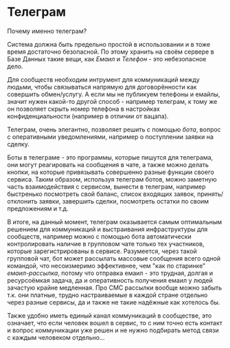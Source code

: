 Телеграм
========

Почему именно телеграм? 

Система должна быть предельно простой в использовании и в тоже время достаточно безопасной. По этому хранить на своём сервере в Базе Данных такие вещи, как _Емаил_ и _Телефон_ - это небезопасное дело.

Для сообществ необходим интрумент для коммуникаций между людьми, чтобы связываться напрямую для договорённости как совершить обмен/услугу. А если мы не публикуем телефоны и емайлы, значит нужен какой-то другой способ - например телеграм, к тому же он позволяет скрыть номер телефона в настройках конфиденциальности (например в отличии от вацапа).

Телеграм, очень элегантно, позволяет решить с помощью _бота_, вопрос с оперативными уведомлениями, например о поступлении заявки на сделку. 

Боты в телеграме - это программы, которые пишутся для телеграма, они могут реагировать на сообщения в чате, а также можно делать кнопки, на которые привязывать совершенно разные функции своего сервиса. Таким образом, используя телеграм ботов, можно заметную часть взаимодействия с сервисом, вынести в телеграм, например быстренько посмотреть свой баланс, список входящих заявок, принять/отклонить заявки, завершить сделки, посмотреть остатки по своим предложениям и т.д.

В итоге, на данный момент, телеграм оказывается самым оптимальным решением для коммуникаций и выстраивания инфраструктуры для сообществ, например можно с помощью бота автоматически контролировать наличие в групповом чате только тех участников, которые зарегистрированы в сервисе. Разумеется, через такой групповой чат, бот может рассылать массовые сообщения всего одной командой, что несоизмеримо эффективнее, чем "как по старинке" _емаил-рассылка_, потому что отправка емаил - это трудная, долгая и ресурсоёмкая задача, да и оперативность получения емаил у людей зачастую крайне медленная. Про СМС рассылки вообще можно забыть т.к. они платные, трудно настраиваемые в каждой стране отдельно через разные сервисы, да и также не такие надёжные как хотелось бы.

Также удобно иметь единый канал коммуникаций в сообществе, это означает, что если человек вошел в сервис, то с ним точно есть контакт и вопрос коммуникации уже решен и не нужно подбирать метод связи с каждым человеком отдельно...   
